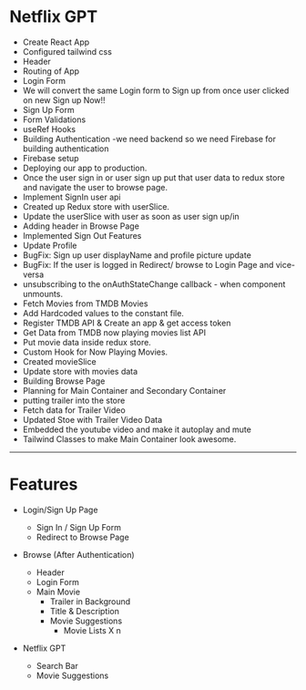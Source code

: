 # Netflix GPT

- Create React App
- Configured tailwind css
- Header
- Routing of App
- Login Form
- We will convert the same Login form to Sign up from once user clicked on new Sign up Now!!
- Sign Up Form
- Form Validations
- useRef Hooks
- Building Authentication -we need backend so we need Firebase for building authentication
- Firebase setup
- Deploying our app to production.
- Once the user sign in or user sign up put that user data to redux store and navigate the user to browse page.
- Implement SignIn user api
- Created up Redux store with userSlice.
- Update the userSlice with user as soon as user sign up/in
- Adding header in Browse Page
- Implemented Sign Out Features
- Update Profile
- BugFix: Sign up user displayName and profile picture update
- BugFix: If the user is logged in Redirect/ browse to Login Page and vice-versa
- unsubscribing to the onAuthStateChange callback - when component unmounts.
- Fetch Movies from TMDB Movies
- Add Hardcoded values to the constant file.
- Register TMDB API & Create an app & get access token
- Get Data from TMDB now playing movies list API
- Put movie data inside redux store.
- Custom Hook for Now Playing Movies.
- Created movieSlice
- Update store with movies data
- Building Browse Page
- Planning for Main Container and Secondary Container
- putting trailer into the store
- Fetch data for Trailer Video
- Updated Stoe with Trailer Video Data 
- Embedded the youtube video and make it autoplay and mute
- Tailwind Classes to make Main Container look awesome.




--------
# Features
- Login/Sign Up Page
    - Sign In / Sign Up Form
    - Redirect to Browse Page

- Browse (After Authentication)
    - Header
    - Login Form
    - Main Movie
        - Trailer in Background
        - Title & Description
        - Movie Suggestions
            - Movie Lists X n

- Netflix GPT
    - Search Bar
    - Movie Suggestions